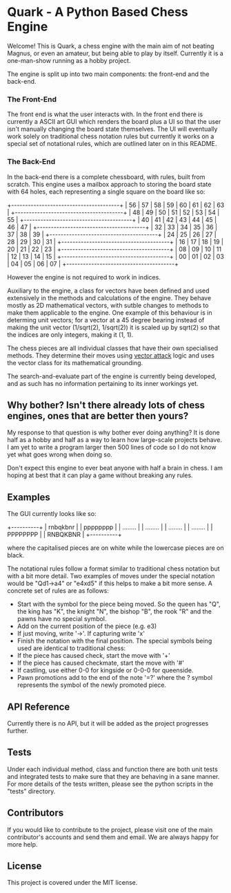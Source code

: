 # Quark - A Python Based Chess Engine

Welcome! This is Quark, a chess engine with the main aim of not beating Magnus, or even an amateur, but being able to play by itself. Currently it is a one-man-show running as a hobby project.

The engine is split up into two main components: the front-end and the back-end.

### The Front-End
The front end is what the user interacts with. In the front end there is currently a ASCII art GUI which renders the board plus a UI so that the user isn't manually changing the board state themselves. The UI will eventually work solely on traditional chess notation rules but currently it works on a special set of notational rules, which are outlined later on in this README.

### The Back-End
In the back-end there is a complete chessboard, with rules, built from scratch. This engine uses a mailbox approach to storing the board state with 64 holes, each representing a single square on the board like so:

+---------------------------------------+
| 56 | 57 | 58 | 59 | 60 | 61 | 62 | 63 |
+---------------------------------------+
| 48 | 49 | 50 | 51 | 52 | 53 | 54 | 55 |
+---------------------------------------+
| 40 | 41 | 42 | 43 | 44 | 45 | 46 | 47 |
+---------------------------------------+
| 32 | 33 | 34 | 35 | 36 | 37 | 38 | 39 |
+---------------------------------------+
| 24 | 25 | 26 | 27 | 28 | 29 | 30 | 31 |
+---------------------------------------+
| 16 | 17 | 18 | 19 | 20 | 21 | 22 | 23 |
+---------------------------------------+
| 08 | 09 | 10 | 11 | 12 | 13 | 14 | 15 |
+---------------------------------------+
| 00 | 01 | 02 | 03 | 04 | 05 | 06 | 07 |
+---------------------------------------+

However the engine is not required to work in indices.

Auxiliary to the engine, a class for vectors have been defined and used extensively in the methods and calculations of the engine. They behave mostly as 2D mathematical vectors, with sutble changes to methods to make them applicable to the engine. One example of this behaviour is in determing unit vectors; for a vector at a 45 degree bearing instead of making the unit vector (1/sqrt(2), 1/sqrt(2)) it is scaled up by sqrt(2) so that the indices are only integers, making it (1, 1). 

The chess pieces are all individual classes that have their own specialised methods. They determine their moves using [vector attack](https://chessprogramming.wikispaces.com/Vector+Attacks) logic and uses the vector class for its mathematical grounding.

The search-and-evaluate part of the engine is currently being developed, and as such has no information pertaining to its inner workings yet.

## Why bother? Isn't there already lots of chess engines, ones that are better then yours?

My response to that question is why bother ever doing anything? It is done half as a hobby and half as a way to learn how large-scale projects behave. I am yet to write a program larger then 500 lines of code so I do not know yet what goes wrong when doing so.

Don't expect this engine to ever beat anyone with half a brain in chess. I am hoping at best that it can play a game without breaking any rules.

## Examples

The GUI currently looks like so:

+----------+
| rnbqkbnr |
| pppppppp |
| ........ |
| ........ |
| ........ |
| ........ |
| PPPPPPPP |
| RNBQKBNR |
+----------+

where the capitalised pieces are on white while the lowercase pieces are on black.

The notational rules follow a format similar to traditional chess notation but with a bit more detail. Two examples of moves under the special notation would be "Qd1->a4" or "e4xd5" if this helps to make a bit more sense. A concrete set of rules are as follows:
  - Start with the symbol for the piece being moved. So the queen has "Q", the king has "K", the knight "N", the bishop "B", the rook "R" and the pawns have no special symbol.
  - Add on the current position of the piece (e.g. e3)
  - If just moving, write '->'. If capturing write 'x'
  - Finish the notation with the final position.
The special symbols being used are identical to traditional chess:
  - If the piece has caused check, start the move with '+'
  - If the piece has caused checkmate, start the move with '#'
  - If castling, use either 0-0 for kingside or 0-0-0 for queenside.
  - Pawn promotions add to the end of the note '=?' where the ? symbol represents the symbol of the newly promoted piece.

## API Reference

Currently there is no API, but it will be added as the project progresses further.

## Tests

Under each individual method, class and function there are both unit tests and integrated tests to make sure that they are behaving in a sane manner. For more details of the tests written, please see the python scripts in the "tests" directory.

## Contributors

If you would like to contribute to the project, please visit one of the main contributor's accounts and send them and email. We are always happy for more help.

## License

This project is covered under the MIT license.
